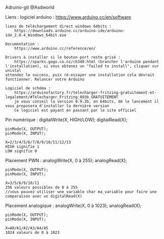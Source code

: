 Adruino-git @Asdworld

Liens : 
	logiciel arduino : 
        https://www.arduino.cc/en/software 

	liens de téléchargement direct windows 64bits : 
        https://downloads.arduino.cc/arduino-ide/arduino-ide_2.0.4_Windows_64bit.exe
 
	Documentation : 
        https://www.arduino.cc/reference/en/ 

	Drivers à installer si le bouton port reste grisé : 
        https://sparks.gogo.co.nz/ch340.html (brancher l'arduino pendant l'installation), si vous obtenez un "failed to install", cliquer sur unistal
    attendez le success, puis ré-essayer une installation cela devrait fonctionner. Relancer votre Arduino

    Logiciel de schéma : 
        https://arduinofactory.fr/telecharger-fritzing-gratuitement-et-legalement/#Telecharger_Fritzing_093b_GRATUITEMENT 
        je vous conseil la version 0.9.3b, en 64bits, dé le lancement il vous proposera d'installer la dernière version 
        Ce logiciel est payant en passant par le site officiel



Pin numérique : 
    digitalWrite(X, HIGH/LOW);
    digitalRead(X);               
	
    pinMode(X, OUTPUT);
    pinMode(X, INPUT);
	
    X=2/3/4/5/6/7/8/9/10/11/12/13
    HIGH signifie 1
    LOW signifie 0

Placement PWN : 
    analogWrite(X, 0 à 255);
    analogRead(X);
	
    pinMode(X, OUTPUT);
    pinMode(X, INPUT);
    
    X=3/5/6/9/10/11
    256 valeurs possibles de 0 à 255
    //vous pouvez utiliser une variable char ma_variable pour faire une comparaison avec un digitalRead(X)

Placement analogique : 
    analogWrite(X, 0 à 1023);
    analogRead(X);
	
    pinMode(X, OUTPUT);
    pinMode(X, INPUT);
    
    X=A0/A1/A2/A3/A4/A5
    1024 valeurs de 0 à 1023